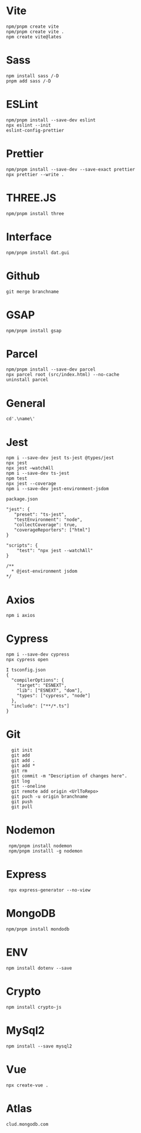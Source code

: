 # Vite 
    npm/pnpm create vite
    npm/pnpm create vite .
    npm create vite@lates

# Sass
    npm install sass /-D
    pnpm add sass /-D

# ESLint
    npm/pnpm install --save-dev eslint
    npx eslint --init
    eslint-config-prettier

# Prettier
    npm/pnpm install --save-dev --save-exact prettier
    npx prettier --write .

# THREE.JS
    npm/pnpm install three
    
# Interface
    npm/pnpm install dat.gui

# Github
    git merge branchname

# GSAP
    npm/pnpm install gsap

# Parcel
    npm/pnpm install --save-dev parcel
    npx parcel root (src/index.html) --no-cache
    uninstall parcel

# General
    cd'.\name\'

# Jest
    npm i --save-dev jest ts-jest @types/jest
    npx jest
    npx jest –watchAll
    npm i --save-dev ts-jest
    npm test
    npx jest --coverage
    npm i --save-dev jest-environment-jsdom
    
    package.json 

    "jest": {
       "preset": "ts-jest",
       "testEnvironment": "node",
       "collectCoverage": true,
       "coverageReporters": ["html"]
    }
    
    "scripts": {
        "test": "npx jest --watchAll"
    }
    
    /**
      * @jest-environment jsdom
    */

# Axios
    npm i axios

# Cypress
    npm i --save-dev cypress
    npx cypress open
    
    I tsconfig.json
    {
      "compilerOptions": {
        "target": "ESNEXT",
        "lib": ["ESNEXT", "dom"],
        "types": ["cypress", "node"]
      },
      "include": ["**/*.ts"]
    }
  
# Git
      git init
      git add
      git add .
      git add *
      git rm
      git commit -m "Description of changes here".
      git log
      git --oneline
      git remote add origin <UrlToRepo> 
      git puch -u origin branchname
      git push
      git pull
 
# Nodemon
     npm/pnpm install nodemon
     npm/pnpm installl -g nodemon
 
# Express
     npx express-generator --no-view
 
# MongoDB
    npm/pnpm install mondodb

# ENV
    npm install dotenv --save

# Crypto
    npm install crypto-js

# MySql2
    npm install --save mysql2

# Vue
    npx create-vue .

# Atlas
    clud.mongodb.com
